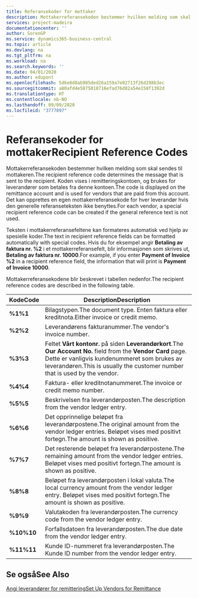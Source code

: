 ```yaml
---
title: Referansekoder for mottaker
description: Mottakerreferansekoden bestemmer hvilken melding som skal sendes til mottakeren. Koden vises i remitteringskontoen, og brukes for leverandører som betales fra denne kontoen.
services: project-madeira
documentationcenter: ''
author: SorenGP
ms.service: dynamics365-business-central
ms.topic: article
ms.devlang: na
ms.tgt_pltfrm: na
ms.workload: na
ms.search.keywords: ''
ms.date: 04/01/2020
ms.author: edupont
ms.openlocfilehash: 5d6e8d8ab985ded26a159a7e02713f26d298b3ec
ms.sourcegitcommit: a80afd4e5075018716efad76d82a54e158f1392d
ms.translationtype: HT
ms.contentlocale: nb-NO
ms.lasthandoff: 09/09/2020
ms.locfileid: "3777897"
---
```

# <a name="recipient-reference-codes"></a><span data-ttu-id="ffd43-104">Referansekoder for mottaker</span><span class="sxs-lookup"><span data-stu-id="ffd43-104">Recipient Reference Codes</span></span>
<span data-ttu-id="ffd43-105">Mottakerreferansekoden bestemmer hvilken melding som skal sendes til mottakeren.</span><span class="sxs-lookup"><span data-stu-id="ffd43-105">The recipient reference code determines the message that is sent to the recipient.</span></span> <span data-ttu-id="ffd43-106">Koden vises i remitteringskontoen, og brukes for leverandører som betales fra denne kontoen.</span><span class="sxs-lookup"><span data-stu-id="ffd43-106">The code is displayed on the remittance account and is used for vendors that are paid from this account.</span></span> <span data-ttu-id="ffd43-107">Det kan opprettes en egen mottakerreferansekode for hver leverandør hvis den generelle referanseteksten ikke benyttes.</span><span class="sxs-lookup"><span data-stu-id="ffd43-107">For each vendor, a special recipient reference code can be created if the general reference text is not used.</span></span>  

<span data-ttu-id="ffd43-108">Teksten i mottakerreferansefeltene kan formateres automatisk ved hjelp av spesielle koder.</span><span class="sxs-lookup"><span data-stu-id="ffd43-108">The text in recipient reference fields can be formatted automatically with special codes.</span></span> <span data-ttu-id="ffd43-109">Hvis du for eksempel angir **Betaling av faktura nr. %2** i et mottakerreferansefelt, blir informasjonen som skrives ut, **Betaling av faktura nr. 10000**.</span><span class="sxs-lookup"><span data-stu-id="ffd43-109">For example, if you enter **Payment of Invoice %2** in a recipient reference field, the information that will print is **Payment of Invoice 10000**.</span></span>  

<span data-ttu-id="ffd43-110">Mottakerreferansekodene blir beskrevet i tabellen nedenfor.</span><span class="sxs-lookup"><span data-stu-id="ffd43-110">The recipient reference codes are described in the following table.</span></span>  

|<span data-ttu-id="ffd43-111">**Kode**</span><span class="sxs-lookup"><span data-stu-id="ffd43-111">**Code**</span></span>|<span data-ttu-id="ffd43-112">Description</span><span class="sxs-lookup"><span data-stu-id="ffd43-112">Description</span></span>|  
|--------------|---------------------------------------|  
|<span data-ttu-id="ffd43-113">**%1**</span><span class="sxs-lookup"><span data-stu-id="ffd43-113">**%1**</span></span>|<span data-ttu-id="ffd43-114">Bilagstypen.</span><span class="sxs-lookup"><span data-stu-id="ffd43-114">The document type.</span></span> <span data-ttu-id="ffd43-115">Enten faktura eller kreditnota.</span><span class="sxs-lookup"><span data-stu-id="ffd43-115">Either invoice or credit memo.</span></span>|  
|<span data-ttu-id="ffd43-116">**%2**</span><span class="sxs-lookup"><span data-stu-id="ffd43-116">**%2**</span></span>|<span data-ttu-id="ffd43-117">Leverandørens fakturanummer.</span><span class="sxs-lookup"><span data-stu-id="ffd43-117">The vendor's invoice number.</span></span>|  
|<span data-ttu-id="ffd43-118">**%3**</span><span class="sxs-lookup"><span data-stu-id="ffd43-118">**%3**</span></span>|<span data-ttu-id="ffd43-119">Feltet **Vårt kontonr.** på siden **Leverandørkort**.</span><span class="sxs-lookup"><span data-stu-id="ffd43-119">The **Our Account No.** field from the **Vendor Card** page.</span></span> <span data-ttu-id="ffd43-120">Dette er vanligvis kundenummeret som brukes av leverandøren.</span><span class="sxs-lookup"><span data-stu-id="ffd43-120">This is usually the customer number that is used by the vendor.</span></span>|  
|<span data-ttu-id="ffd43-121">**%4**</span><span class="sxs-lookup"><span data-stu-id="ffd43-121">**%4**</span></span>|<span data-ttu-id="ffd43-122">Faktura- eller kreditnotanummeret.</span><span class="sxs-lookup"><span data-stu-id="ffd43-122">The invoice or credit memo number.</span></span>|  
|<span data-ttu-id="ffd43-123">**%5**</span><span class="sxs-lookup"><span data-stu-id="ffd43-123">**%5**</span></span>|<span data-ttu-id="ffd43-124">Beskrivelsen fra leverandørposten.</span><span class="sxs-lookup"><span data-stu-id="ffd43-124">The description from the vendor ledger entry.</span></span>|  
|<span data-ttu-id="ffd43-125">**%6**</span><span class="sxs-lookup"><span data-stu-id="ffd43-125">**%6**</span></span>|<span data-ttu-id="ffd43-126">Det opprinnelige beløpet fra leverandørpostene.</span><span class="sxs-lookup"><span data-stu-id="ffd43-126">The original amount from the vendor ledger entries.</span></span> <span data-ttu-id="ffd43-127">Beløpet vises med positivt fortegn.</span><span class="sxs-lookup"><span data-stu-id="ffd43-127">The amount is shown as positive.</span></span>|  
|<span data-ttu-id="ffd43-128">**%7**</span><span class="sxs-lookup"><span data-stu-id="ffd43-128">**%7**</span></span>|<span data-ttu-id="ffd43-129">Det resterende beløpet fra leverandørpostene.</span><span class="sxs-lookup"><span data-stu-id="ffd43-129">The remaining amount from the vendor ledger entries.</span></span> <span data-ttu-id="ffd43-130">Beløpet vises med positivt fortegn.</span><span class="sxs-lookup"><span data-stu-id="ffd43-130">The amount is shown as positive.</span></span>|  
|<span data-ttu-id="ffd43-131">**%8**</span><span class="sxs-lookup"><span data-stu-id="ffd43-131">**%8**</span></span>|<span data-ttu-id="ffd43-132">Beløpet fra leverandørposten i lokal valuta.</span><span class="sxs-lookup"><span data-stu-id="ffd43-132">The local currency amount from the vendor ledger entry.</span></span> <span data-ttu-id="ffd43-133">Beløpet vises med positivt fortegn.</span><span class="sxs-lookup"><span data-stu-id="ffd43-133">The amount is shown as positive.</span></span>|  
|<span data-ttu-id="ffd43-134">**%9**</span><span class="sxs-lookup"><span data-stu-id="ffd43-134">**%9**</span></span>|<span data-ttu-id="ffd43-135">Valutakoden fra leverandørposten.</span><span class="sxs-lookup"><span data-stu-id="ffd43-135">The currency code from the vendor ledger entry.</span></span>|  
|<span data-ttu-id="ffd43-136">**%10**</span><span class="sxs-lookup"><span data-stu-id="ffd43-136">**%10**</span></span>|<span data-ttu-id="ffd43-137">Forfallsdatoen fra leverandørposten.</span><span class="sxs-lookup"><span data-stu-id="ffd43-137">The due date from the vendor ledger entry.</span></span>|  
|<span data-ttu-id="ffd43-138">**%11**</span><span class="sxs-lookup"><span data-stu-id="ffd43-138">**%11**</span></span>|<span data-ttu-id="ffd43-139">Kunde ID-nummeret fra leverandørposten.</span><span class="sxs-lookup"><span data-stu-id="ffd43-139">The Kunde ID number from the vendor ledger entry.</span></span>|  

## <a name="see-also"></a><span data-ttu-id="ffd43-140">Se også</span><span class="sxs-lookup"><span data-stu-id="ffd43-140">See Also</span></span>  
 [<span data-ttu-id="ffd43-141">Angi leverandører for remittering</span><span class="sxs-lookup"><span data-stu-id="ffd43-141">Set Up Vendors for Remittance</span></span>](how-to-set-up-vendors-for-remittance.md)
